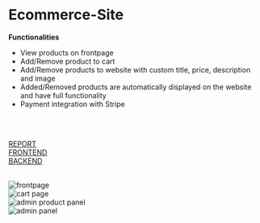 # Ecommerce-Site
 
 
 **Functionalities**
 <ul>
  <li>View products on frontpage</li>
  <li>Add/Remove product to cart</li>
  <li>Add/Remove products to website with custom title, price, description and image</li>
  <li>Added/Removed products are automatically displayed on the website and have full functionality</li>
  <li>Payment integration with Stripe</li>
</ul> <br /><br />


[REPORT](https://github.com/andrehoejmark/ecommerce-site/blob/main/Project%20Report.pdf) <br />
[FRONTEND](https://github.com/andrehoejmark/ecommerce-site/tree/main/frontend)<br />
[BACKEND](https://github.com/andrehoejmark/ecommerce-site/tree/main/backend)<br /><br />


![frontpage](https://user-images.githubusercontent.com/24205488/156177422-7eac5d6d-4999-4fff-82a7-a0087cfd56a1.png)<br />
![cart page](https://user-images.githubusercontent.com/24205488/156177463-a5eff9af-4796-4262-bead-83b1d600699a.png)<br />
![admin product panel](https://user-images.githubusercontent.com/24205488/156177494-ea5b64ef-570f-4803-8791-593d1b28439a.png)<br />
![admin panel](https://user-images.githubusercontent.com/24205488/156177502-29b88fe0-e2ae-48f0-b50c-f679d6b4abd9.png)<br />
